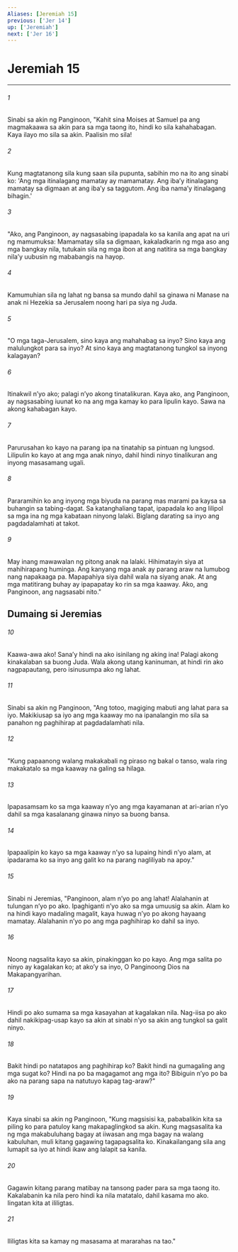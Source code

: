 ```yaml
---
Aliases: [Jeremiah 15]
previous: ['Jer 14']
up: ['Jeremiah']
next: ['Jer 16']
---
```

# Jeremiah 15

***

###### 1
Sinabi sa akin ng Panginoon, "Kahit sina Moises at Samuel pa ang magmakaawa sa akin para sa mga taong ito, hindi ko sila kahahabagan. Kaya ilayo mo sila sa akin. Paalisin mo sila! 

###### 2
Kung magtatanong sila kung saan sila pupunta, sabihin mo na ito ang sinabi ko: 'Ang mga itinalagang mamatay ay mamamatay. Ang ibaʼy itinalagang mamatay sa digmaan at ang ibaʼy sa taggutom. Ang iba namaʼy itinalagang bihagin.' 

###### 3
"Ako, ang Panginoon, ay nagsasabing ipapadala ko sa kanila ang apat na uri ng mamumuksa: Mamamatay sila sa digmaan, kakaladkarin ng mga aso ang mga bangkay nila, tutukain sila ng mga ibon at ang natitira sa mga bangkay nilaʼy uubusin ng mababangis na hayop. 

###### 4
Kamumuhian sila ng lahat ng bansa sa mundo dahil sa ginawa ni Manase na anak ni Hezekia sa Jerusalem noong hari pa siya ng Juda. 

###### 5
"O mga taga-Jerusalem, sino kaya ang mahahabag sa inyo? Sino kaya ang malulungkot para sa inyo? At sino kaya ang magtatanong tungkol sa inyong kalagayan? 

###### 6
Itinakwil nʼyo ako; palagi nʼyo akong tinatalikuran. Kaya ako, ang Panginoon, ay nagsasabing iuunat ko na ang mga kamay ko para lipulin kayo. Sawa na akong kahabagan kayo. 

###### 7
Parurusahan ko kayo na parang ipa na tinatahip sa pintuan ng lungsod. Lilipulin ko kayo at ang mga anak ninyo, dahil hindi ninyo tinalikuran ang inyong masasamang ugali. 

###### 8
Pararamihin ko ang inyong mga biyuda na parang mas marami pa kaysa sa buhangin sa tabing-dagat. Sa katanghaliang tapat, ipapadala ko ang lilipol sa mga ina ng mga kabataan ninyong lalaki. Biglang darating sa inyo ang pagdadalamhati at takot. 

###### 9
May inang mawawalan ng pitong anak na lalaki. Hihimatayin siya at mahihirapang huminga. Ang kanyang mga anak ay parang araw na lumubog nang napakaaga pa. Mapapahiya siya dahil wala na siyang anak. At ang mga matitirang buhay ay ipapapatay ko rin sa mga kaaway. Ako, ang Panginoon, ang nagsasabi nito." 

## Dumaing si Jeremias 

###### 10
Kaawa-awa ako! Sanaʼy hindi na ako isinilang ng aking ina! Palagi akong kinakalaban sa buong Juda. Wala akong utang kaninuman, at hindi rin ako nagpapautang, pero isinusumpa ako ng lahat. 

###### 11
Sinabi sa akin ng Panginoon, "Ang totoo, magiging mabuti ang lahat para sa iyo. Makikiusap sa iyo ang mga kaaway mo na ipanalangin mo sila sa panahon ng paghihirap at pagdadalamhati nila. 

###### 12
"Kung papaanong walang makakabali ng piraso ng bakal o tanso, wala ring makakatalo sa mga kaaway na galing sa hilaga. 

###### 13
Ipapasamsam ko sa mga kaaway nʼyo ang mga kayamanan at ari-arian nʼyo dahil sa mga kasalanang ginawa ninyo sa buong bansa. 

###### 14
Ipapaalipin ko kayo sa mga kaaway nʼyo sa lupaing hindi nʼyo alam, at ipadarama ko sa inyo ang galit ko na parang nagliliyab na apoy." 

###### 15
Sinabi ni Jeremias, "Panginoon, alam nʼyo po ang lahat! Alalahanin at tulungan nʼyo po ako. Ipaghiganti nʼyo ako sa mga umuusig sa akin. Alam ko na hindi kayo madaling magalit, kaya huwag nʼyo po akong hayaang mamatay. Alalahanin nʼyo po ang mga paghihirap ko dahil sa inyo. 

###### 16
Noong nagsalita kayo sa akin, pinakinggan ko po kayo. Ang mga salita po ninyo ay kagalakan ko; at akoʼy sa inyo, O Panginoong Dios na Makapangyarihan. 

###### 17
Hindi po ako sumama sa mga kasayahan at kagalakan nila. Nag-iisa po ako dahil nakikipag-usap kayo sa akin at sinabi nʼyo sa akin ang tungkol sa galit ninyo. 

###### 18
Bakit hindi po natatapos ang paghihirap ko? Bakit hindi na gumagaling ang mga sugat ko? Hindi na po ba magagamot ang mga ito? Bibiguin nʼyo po ba ako na parang sapa na natutuyo kapag tag-araw?" 

###### 19
Kaya sinabi sa akin ng Panginoon, "Kung magsisisi ka, pababalikin kita sa piling ko para patuloy kang makapaglingkod sa akin. Kung magsasalita ka ng mga makabuluhang bagay at iiwasan ang mga bagay na walang kabuluhan, muli kitang gagawing tagapagsalita ko. Kinakailangang sila ang lumapit sa iyo at hindi ikaw ang lalapit sa kanila. 

###### 20
Gagawin kitang parang matibay na tansong pader para sa mga taong ito. Kakalabanin ka nila pero hindi ka nila matatalo, dahil kasama mo ako. Iingatan kita at ililigtas. 

###### 21
Ililigtas kita sa kamay ng masasama at mararahas na tao."
